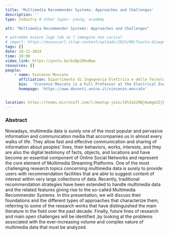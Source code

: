 ```yaml
---
title: 'Multimedia Recommender Systems: Approaches and Challenges'
description: ''
type: Industry # other types: young, academy

alt: "Multimedia Recommender Systems: Approaches and Challenges"

# potrebbe essere logo lab se l'immagine non carica?
# imgurl: https://musascarl.it/wp-content/uploads/2023/08/Tavola-disegno-4.png
tags: []
date: 18-12-2024
time: 10:00
video_link: https://youtu.be/biBp28HuBaw
resources: []
people:
    - name: Vincenzo Moscato
      affiliation: Dipartimento di Ingegneria Elettrica e delle Tecnologie dell'Informazione - Università degli Studi di Napoli "Federico II"
      bio:  'Vincenzo Moscato is a Full Professor at the Electrical Engineering and Information Technology Department of University of Naples Federico II, where he is the owner of "Database Systems" and "Big Data Engineering" teachings for the bachelor and master’s degree programs in Computer Engineering, respectively.  Currently, he is the leader of PICUS (Pattern and Intelligence Computation for mUltimedia Systems) departmental research group, and the Scientific Coordinator for the University of Naples unit of the Data Science National Laboratory of CINI (National Research Consortium on Computer Science). In addition, he is also the director of CINI''s national ITEM laboratory. His current research activities lay in the area of Big Data Analytics, Aritificial Intelligence, Multimedia Social Network Analysis and Multimedia Recommender Systems. In addition, he is the Co-founder of the Academic Spin-off Data JAM srl, and won an International Award by Oracle Corporation for the "Knowledge graphs for next-generation health science applications" project. He was in the Program Committee (PC) of a plethora of international and top-ranked conferences, and the PC chair of  a dozen of IEEE/ACM international conferences. He served as reviewer in numerous international journals, including some of the most important journals concerning Multimedia, Knowledge and Data Engineering and Artificial Intelligence topics, and currently he is in the editorial boards of several international journals, including, among others, "Expert System and Applications" , "Intelligent Information Systems" and "IEEE Transaction on Neural Networks and Learning Systems". Finally, he was an author of more than  200 publications in international journals, conference proceedings and book chapters. About 80 of such publications are available on top-ranked journals (Q1 and Q2 from SCIMAGO ranking) or included in Proceedings of top-ranked conferences.'
      homepage: 'https://www.docenti.unina.it/vincenzo.moscato'


location: https://teams.microsoft.com/l/meetup-join/19%3aS2RBj6wmgm2Zjk3jx07ydAsihsKI8KSIkkQRSStaP7E1%40thread.tacv2/1730539294531?context=%7b%22Tid%22%3a%2213b55eef-7018-4674-a3d7-cc0db06d545c%22%2c%22Oid%22%3a%223b92e2cc-3616-4070-82ad-a9f97e1e92ac%22%7d
---
```


### Abstract

Nowadays, multimedia data is surely one of the most popular and pervasive information and communication media that accompanies us in almost every walks of life. They allow fast and effective communication and sharing of information about peoples' lives, their behaviors, works, interests, and they are also the digital testimony of facts, objects, and locations and have become an essential component of Online Social Networks and represent the core element of Multimedia Streaming Platforms. One of the most challenging research topics concerning multimedia data is surely to provide users with recommendation facilities that are able to suggest content of interest within very large collections of data. Recently,  traditional recommendation strategies have been extended to handle multimedia data and the related features giving rise to the so-called Multimedia Recommender Systems. In this presentation, we will discuss their foundations and the different types of approaches that characterize them, referring to some of the research works that have distinguished the main literature in the field over the past decade. Finally, future lines of research and main open challenges will be identified ,by looking at the problems associated with the ever-increasing volume and complex nature of multimedia data that must be analyzed.